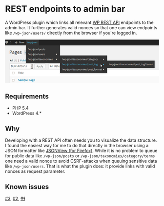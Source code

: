 # REST endpoints to admin bar

A WordPress plugin which links all relevant [WP REST API](http://wp-api.org/) endpoints to the admin bar. It further generates valid nonces
so that one can view endpoints like `/wp-json/users/` directly from the browser if you're logged in.

![admin-bar-sample](./admin-bar-sample.png)

## Requirements
 * PHP 5.4
 * WordPress 4.*

## Why
Developing with a REST API often needs you to visualize the data structure. I found the easiest way for me to do
that directly in the browser using a JSON formatter like [JSONView (for Firefox)](http://jsonview.com/). While it
is no problem to queue for public data like `/wp-json/posts` or `/wp-json/taxonomies/category/terms` one need a
valid nonce to avoid CSRF-attacks when queuing sensitive data like `/wp-json/users`. That is what the plugin does:
it provide links with valid nonces as request parameter.

## Known issues

[#3](../../issues/3), [#2](../../issues/2), <del>[#1](../../issues/1)</del>
